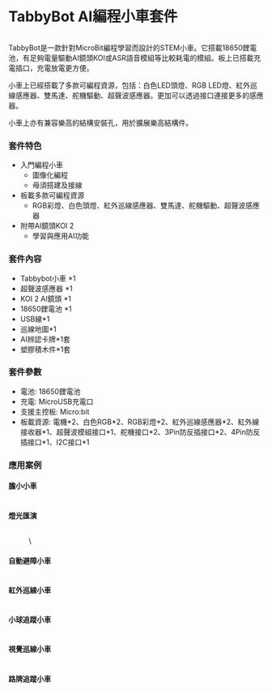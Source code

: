 # TabbyBot AI編程小車套件

<figure><img src="../../.gitbook/assets/tabbybot_transparent1.png" alt=""><figcaption></figcaption></figure>

TabbyBot是一款針對MicroBit編程學習而設計的STEM小車。它搭載18650鋰電池，有足夠電量驅動AI鏡頭KOI或ASR語音模組等比較耗電的模組。板上已搭載充電插口，充電放電更方便。

小車上已經搭載了多款可編程資源，包括：白色LED頭燈、RGB LED燈、紅外巡線感應器、雙馬達、舵機驅動、超聲波感應器。更加可以透過接口連接更多的感應器。

小車上亦有兼容樂高的結構安裝孔，用於擴展樂高結構件。

### 套件特色

* 入門編程小車
  * 圖像化編程
  * 毋須搭建及接線
* 板載多款可編程資源
  * RGB彩燈、白色頭燈、紅外巡線感應器、雙馬達、舵機驅動、超聲波感應器
* 附帶AI鏡頭KOI 2
  * 學習與應用AI功能

### 套件內容

* Tabbybot小車 \*1
* 超聲波感應器 \*1
* KOI 2 AI鏡頭 \*1
* 18650鋰電池 \*1
* USB線\*1
* 巡線地圖\*1
* AI辨認卡牌\*1套
* 塑膠積木件\*1套

### 套件參數

* 電池: 18650鋰電池
* 充電: MicroUSB充電口
* 支援主控板: Micro:bit
* 板載資源: 電機\*2、白色RGB\*2、RGB彩燈\*2、紅外巡線感應器\*2、紅外線接收器\*1、超聲波模組接口\*1、舵機接口\*2、3Pin防反插接口\*2、4Pin防反插接口\*1、I2C接口\*1

### 應用案例

#### 膽小小車

<figure><img src="../../.gitbook/assets/scared.gif" alt=""><figcaption></figcaption></figure>

#### 燈光匯演

<figure><img src="../../.gitbook/assets/lightshow.gif" alt=""><figcaption><p>\</p></figcaption></figure>

#### 自動避障小車

<figure><img src="../../.gitbook/assets/ultrasound.gif" alt=""><figcaption></figcaption></figure>

#### 紅外巡線小車

<figure><img src="../../.gitbook/assets/linefollow.gif" alt=""><figcaption></figcaption></figure>

#### 小球追蹤小車

<figure><img src="../../.gitbook/assets/balltracking.gif" alt=""><figcaption></figcaption></figure>

#### 視覺巡線小車

<figure><img src="../../.gitbook/assets/visuallinefollow.gif" alt=""><figcaption></figcaption></figure>

#### 路牌追蹤小車

<figure><img src="../../.gitbook/assets/roadsign.jpg" alt=""><figcaption></figcaption></figure>

